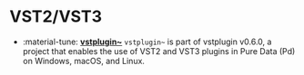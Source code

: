 # VST2/VST3

<div class="grid cards" markdown>

- :material-tune: [__vstplugin~__](../../objects/vstplugin~.md) `vstplugin~` is part of vstplugin v0.6.0, a project that enables the use of VST2 and VST3 plugins in Pure Data (Pd) on Windows, macOS, and Linux.

</div>